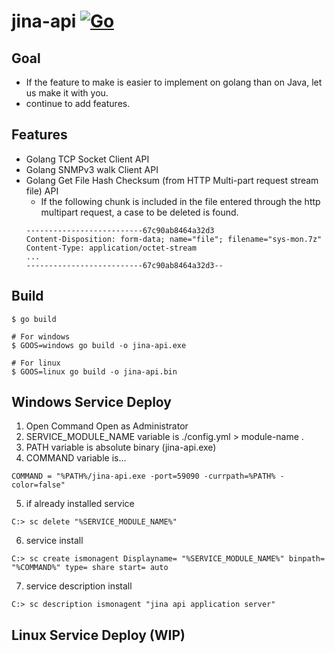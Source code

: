# jina-api [![Go](https://github.com/frjufvjn/jina-api/actions/workflows/go.yml/badge.svg)](https://github.com/frjufvjn/jina-api/actions/workflows/go.yml)
## Goal
- If the feature to make is easier to implement on golang than on Java, let us make it with you.
- continue to add features.
## Features
- Golang TCP Socket Client API
- Golang SNMPv3 walk Client API
- Golang Get File Hash Checksum (from HTTP Multi-part request stream file) API
  * If the following chunk is included in the file entered through the http multipart request, a case to be deleted is found.
  ```
  --------------------------67c90ab8464a32d3
  Content-Disposition: form-data; name="file"; filename="sys-mon.7z"
  Content-Type: application/octet-stream
  ...
  --------------------------67c90ab8464a32d3--
  ```
## Build
```
$ go build

# For windows
$ GOOS=windows go build -o jina-api.exe

# For linux
$ GOOS=linux go build -o jina-api.bin
```
## Windows Service Deploy
1. Open Command Open as Administrator
2. SERVICE_MODULE_NAME variable is ./config.yml > module-name .
3. PATH variable is absolute binary (jina-api.exe)
4. COMMAND variable is...
```
COMMAND = "%PATH%/jina-api.exe -port=59090 -currpath=%PATH% -color=false"
```
5. if already installed service
```
C:> sc delete "%SERVICE_MODULE_NAME%"
```
6. service install
```
C:> sc create ismonagent Displayname= "%SERVICE_MODULE_NAME%" binpath= "%COMMAND%" type= share start= auto
```
7. service description install
```
C:> sc description ismonagent "jina api application server"
```
## Linux Service Deploy (WIP)
